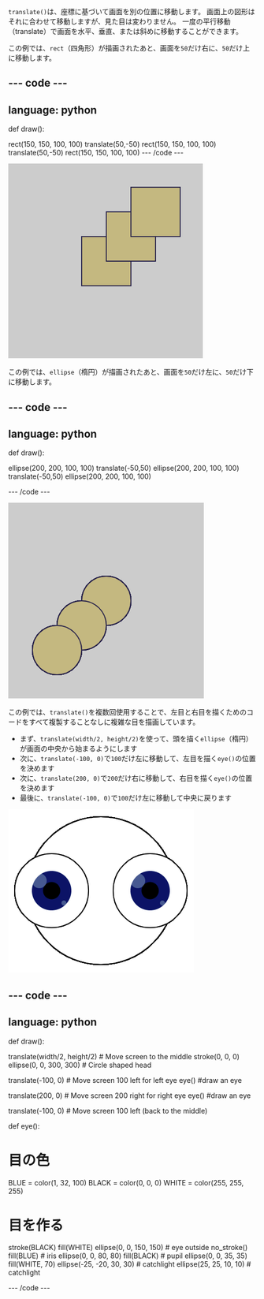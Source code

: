 `translate()`は、座標に基づいて画面を別の位置に移動します。 画面上の図形はそれに合わせて移動しますが、見た目は変わりません。 一度の平行移動（translate）で画面を水平、垂直、または斜めに移動することができます。

この例では、`rect`（四角形）が描画されたあと、画面を`50`だけ右に、`50`だけ上に移動します。

--- code ---
---
language: python
---

def draw():

  rect(150, 150, 100, 100) translate(50,-50) rect(150, 150, 100, 100) translate(50,-50) rect(150, 150, 100, 100) --- /code ---

![元の正方形と2つの平行移動された正方形の画像 各平行移動により、 正方形を右に<code>50</code>下に<code>50</code>移動した](images/translate_square.png)

この例では、`ellipse`（楕円）が描画されたあと、画面を`50`だけ左に、`50`だけ下に移動します。

--- code ---
---
language: python
---

def draw():

  ellipse(200, 200, 100, 100) translate(-50,50) ellipse(200, 200, 100, 100) translate(-50,50) ellipse(200, 200, 100, 100)

--- /code ---

![元の円と2つの平行移動された円の画像 各平行移動により、 円を右に<code>50</code>下に<code>50</code>移動した](images/translate_circle.png)

この例では、`translate()`を複数回使用することで、左目と右目を描くためのコードをすべて複製することなしに複雑な目を描画しています。
+ まず、`translate(width/2, height/2)`を使って、頭を描く`ellipse`（楕円）が画面の中央から始まるようにします
+ 次に、`translate(-100, 0)`で`100`だけ左に移動して、左目を描く`eye()`の位置を決めます
+ 次に、`translate(200, 0)`で`200`だけ右に移動して、右目を描く`eye()`の位置を決めます
+ 最後に、`translate(-100, 0)`で`100`だけ左に移動して中央に戻ります

![左と右の目がついた円形の頭の画像](images/translate_eyes.png)

--- code ---
---
language: python
---

def draw():

  translate(width/2, height/2) # Move screen to the middle stroke(0, 0, 0) ellipse(0, 0, 300, 300) # Circle shaped head

  translate(-100, 0) # Move screen 100 left for left eye eye() #draw an eye

  translate(200, 0) # Move screen 200 right for right eye eye() #draw an eye

  translate(-100, 0) # Move screen 100  left (back to the middle)

def eye():

# 目の色
  BLUE = color(1, 32, 100) BLACK = color(0, 0, 0) WHITE = color(255, 255, 255)

# 目を作る
  stroke(BLACK) fill(WHITE) ellipse(0, 0, 150, 150) # eye outside no_stroke() fill(BLUE) # iris ellipse(0, 0, 80, 80) fill(BLACK) # pupil ellipse(0, 0, 35, 35) fill(WHITE, 70) ellipse(-25, -20, 30, 30) # catchlight ellipse(25, 25, 10, 10) # catchlight

--- /code ---
